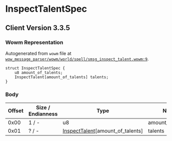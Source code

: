 # InspectTalentSpec

## Client Version 3.3.5

### Wowm Representation

Autogenerated from `wowm` file at [`wow_message_parser/wowm/world/spell/smsg_inspect_talent.wowm:9`](https://github.com/gtker/wow_messages/tree/main/wow_message_parser/wowm/world/spell/smsg_inspect_talent.wowm#L9).
```rust,ignore
struct InspectTalentSpec {
    u8 amount_of_talents;
    InspectTalent[amount_of_talents] talents;
}
```
### Body

| Offset | Size / Endianness | Type | Name | Description | Comment |
| ------ | ----------------- | ---- | ---- | ----------- | ------- |
| 0x00 | 1 / - | u8 | amount_of_talents |  |  |
| 0x01 | ? / - | [InspectTalent](inspecttalent.md)[amount_of_talents] | talents |  |  |


